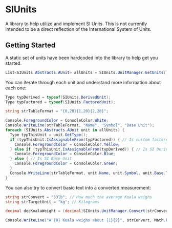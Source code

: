 # SIUnits
A library to help utilize and implement SI Units. This is not currently intended to be a direct reflection of the International System of Units.

## Getting Started
A static set of units have been hardcoded into the library to help get you started.

```c#
List<SIUnits.Abstracts.AUnit> allUnits = SIUnits.UnitManager.GetUnits(); // Returns a list of all hardcoded SI Base, Derivitive, and Factored Units
```

You can iterate through each unit and understand more information about each one:

```c#
Type typDerived = typeof(SIUnits.DerivedUnit);
Type typFactored = typeof(SIUnits.FactoredUnit);

string strTableFormat = "{0,20}{1,20}{2,20}";

Console.ForegroundColor = ConsoleColor.White;
Console.WriteLine(strTableFormat, "Name", "Symbol", "Base Unit");
foreach (SIUnits.Abstracts.AUnit unit in allUnits) {
  Type typThisUnit = unit.GetType();
  if (typThisUnit.IsAssignableFrom(typFactored)) { // Is custom factored unit
    Console.ForegroundColor = ConsoleColor.Yellow;
  } else if (typThisUnit.IsAssignableFrom(typDerived)) { // Is SI Derived Unit
    Console.ForegroundColor = ConsoleColor.Blue;
  } else { // Is SI Base Unit
    Console.ForegroundColor = ConsoleColor.Green;
  }
  Console.WriteLine(strTableFormat, unit.Name, unit.Symbol, unit.Base.ToString());
}
```

You can also try to convert basic text into a converted measurement:

```c#
string strConvert = "33lb"; // How much the average Koala weighs
string strTargetUnit = "kg"; // Kilograms

decimal decKoalaWeight = (decimal)SIUnits.UnitManager.Convert(strConvert, strTargetUnit); // Cast because errors in conversion may return null

Console.WriteLine("A {0} Koala weighs about {1}{2}", strConvert, Math.Round(decKoalaWeight, 2).ToString(), strTargetUnit);
```

